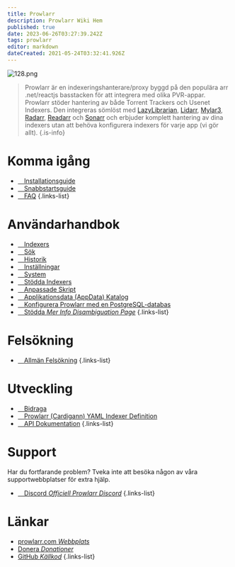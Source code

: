 ```yaml
---
title: Prowlarr
description: Prowlarr Wiki Hem
published: true
date: 2023-06-26T03:27:39.242Z
tags: prowlarr
editor: markdown
dateCreated: 2021-05-24T03:32:41.926Z
---
```


![128.png](/assets/prowlarr/logos/128.png)

> Prowlarr är en indexeringshanterare/proxy byggd på den populära arr .net/reactjs basstacken för att integrera med olika PVR-appar. Prowlarr stöder hantering av både Torrent Trackers och Usenet Indexers. Den integreras sömlöst med [LazyLibrarian](https://lazylibrarian.gitlab.io/), [Lidarr](/lidarr), [Mylar3](https://github.com/mylar3/mylar3), [Radarr](/radarr), [Readarr](/readarr) och [Sonarr](/sonarr) och erbjuder komplett hantering av dina indexers utan att behöva konfigurera indexers för varje app (vi gör allt).
{.is-info}

# Komma igång

- [<i class="fas fa-plus-square"></i>&emsp;Installationsguide](/prowlarr/installation)
- [<i class="fas fa-book-open"></i>&emsp;Snabbstartsguide](/prowlarr/quick-start-guide)
- [<i class="far fa-question-circle"></i>&emsp;FAQ](/prowlarr/faq)
{.links-list}

# Användarhandbok

- [<i class="fas fa-play"></i>&emsp;Indexers](/prowlarr/indexers)
- [<i class="fas fa-search"></i>&emsp;Sök](/prowlarr/search)
- [<i class="fas fa-clock"></i>&emsp;Historik](/prowlarr/history)
- [<i class="fas fa-cogs"></i>&emsp;Inställningar](/prowlarr/settings)
- [<i class="fas fa-laptop"></i>&emsp;System](/prowlarr/system)
- [<i class="fas fa-info-circle"></i>&emsp;Stödda Indexers](/prowlarr/supported-indexers)
- [<i class="fas fa-scroll"></i>&emsp;Anpassade Skript](/prowlarr/custom-scripts)
- [<i class="fas fa-database"></i>&emsp;Applikationsdata (AppData) Katalog](/prowlarr/appdata-directory)
- [<i class="fas fa-server"></i>&emsp;Konfigurera Prowlarr med en PostgreSQL-databas](/prowlarr/postgres-setup)
- [<i class="fas fa-cogs"></i>&emsp;Stödda *Mer Info Disambiguation Page*](/prowlarr/supported)
{.links-list}

# Felsökning

- [<i class="far fa-life-ring"></i>&emsp;Allmän Felsökning](/prowlarr/troubleshooting)
{.links-list}

# Utveckling

- [<i class="fas fa-laptop-code"></i>&emsp;Bidraga](/prowlarr/contributing)
- [<i class="fas fa-book-reader"></i>&emsp;Prowlarr (Cardigann) YAML Indexer Definition](/prowlarr/cardigann-yml-definition)
- [<i class="fas fa-book"></i>&emsp;API Dokumentation](https://prowlarr.com/docs/api/#/)
{.links-list}

# Support

Har du fortfarande problem? Tveka inte att besöka någon av våra supportwebbplatser för extra hjälp.

- [<i class="fab fa-discord"></i>&emsp;Discord *Officiell Prowlarr Discord*](https://prowlarr.com/discord)
{.links-list}

# Länkar

- [prowlarr.com *Webbplats*](https://prowlarr.com)
- [Donera *Donationer*](https://prowlarr.com/donate)
- [GitHub *Källkod*](https://github.com/prowlarr/prowlarr)
{.links-list}